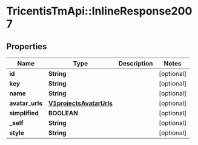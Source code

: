 # TricentisTmApi::InlineResponse2007

## Properties
Name | Type | Description | Notes
------------ | ------------- | ------------- | -------------
**id** | **String** |  | [optional] 
**key** | **String** |  | [optional] 
**name** | **String** |  | [optional] 
**avatar_urls** | [**V1projectsAvatarUrls**](V1projectsAvatarUrls.md) |  | [optional] 
**simplified** | **BOOLEAN** |  | [optional] 
**_self** | **String** |  | [optional] 
**style** | **String** |  | [optional] 

